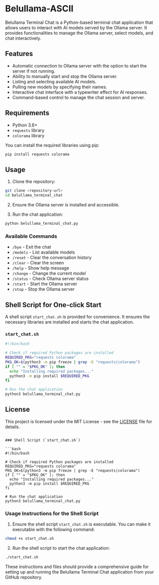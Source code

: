 # Belullama-ASCII

Belullama Terminal Chat is a Python-based terminal chat application that allows users to interact with AI models served by the Ollama server. It provides functionalities to manage the Ollama server, select models, and chat interactively.

## Features

- Automatic connection to Ollama server with the option to start the server if not running.
- Ability to manually start and stop the Ollama server.
- Listing and selecting available AI models.
- Pulling new models by specifying their names.
- Interactive chat interface with a typewriter effect for AI responses.
- Command-based control to manage the chat session and server.

## Requirements

- Python 3.6+
- `requests` library
- `colorama` library

You can install the required libraries using pip:

```bash
pip install requests colorama
```

## Usage

1. Clone the repository:

```bash
git clone <repository-url>
cd belullama_terminal_chat
```

2. Ensure the Ollama server is installed and accessible.

3. Run the chat application:

```bash
python belullama_terminal_chat.py
```

### Available Commands

- `/bye` - Exit the chat
- `/models` - List available models
- `/reset` - Clear the conversation history
- `/clear` - Clear the screen
- `/help` - Show help message
- `/change` - Change the current model
- `/status` - Check Ollama server status
- `/start` - Start the Ollama server
- `/stop` - Stop the Ollama server

## Shell Script for One-click Start

A shell script `start_chat.sh` is provided for convenience. It ensures the necessary libraries are installed and starts the chat application.

### `start_chat.sh`

```bash
#!/bin/bash

# Check if required Python packages are installed
REQUIRED_PKG="requests colorama"
PKG_OK=$(python3 -m pip freeze | grep -E "requests|colorama")
if [ "" = "$PKG_OK" ]; then
  echo "Installing required packages..."
  python3 -m pip install $REQUIRED_PKG
fi

# Run the chat application
python3 belullama_terminal_chat.py
```

## License

This project is licensed under the MIT License - see the [LICENSE](LICENSE) file for details.
```

### Shell Script (`start_chat.sh`)

```bash
#!/bin/bash

# Check if required Python packages are installed
REQUIRED_PKG="requests colorama"
PKG_OK=$(python3 -m pip freeze | grep -E "requests|colorama")
if [ "" = "$PKG_OK" ]; then
  echo "Installing required packages..."
  python3 -m pip install $REQUIRED_PKG
fi

# Run the chat application
python3 belullama_terminal_chat.py
```

### Usage Instructions for the Shell Script

1. Ensure the shell script `start_chat.sh` is executable. You can make it executable with the following command:

```bash
chmod +x start_chat.sh
```

2. Run the shell script to start the chat application:

```bash
./start_chat.sh
```

These instructions and files should provide a comprehensive guide for setting up and running the Belullama Terminal Chat application from your GitHub repository.
